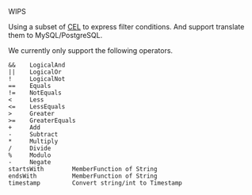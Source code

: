 WIPS

Using a subset of [CEL](https://github.com/google/cel-go) to express filter conditions.
And support translate them to MySQL/PostgreSQL.

We currently only support the following operators.
```
&&    LogicalAnd
||    LogicalOr
!     LogicalNot
==    Equals
!=    NotEquals
<     Less
<=    LessEquals
>     Greater
>=    GreaterEquals
+     Add
-     Subtract
*     Multiply
/     Divide
%     Modulo
-     Negate
startsWith        MemberFunction of String
endsWith          MemberFunction of String
timestamp         Convert string/int to Timestamp
```
